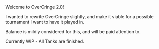 Welcome to OverCringe 2.0!

I wanted to rewrite OverCringe slightly, and make it viable for a possible tournament I want to have it played in.

Balance is mildly considered for this, and will be paid attention to.

Currently WIP - All Tanks are finished.
